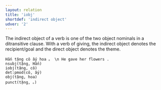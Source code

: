 ```yaml
---
layout: relation
title: 'iobj'
shortdef: 'indirect object'
udver: '2'
---
```


The indirect object of a verb is one of the two object nominals in a ditransitive clause.
With a verb of giving, the indirect object denotes the recipient/goal and the direct
object denotes the theme.

~~~ sdparse
Hắn tặng cô ấy hoa 。 \n He gave her flowers .
nsubj(tặng, Hắn)
iobj(tặng, cô)
det:pmod(cô, ấy)
obj(tặng, hoa)
punct(tặng, 。)
~~~

<!-- Interlanguage links updated Út 9. května 2023, 20:04:18 CEST -->
